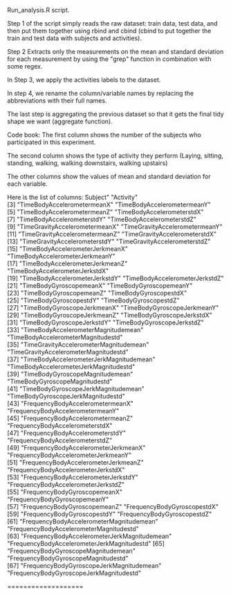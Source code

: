 Run_analysis.R script.

Step 1 of the script simply reads the raw dataset: train data, test data, and then put them together using rbind and cbind (cbind to put together the train and test data with subjects and activities).

Step 2 Extracts only the measurements on the mean and standard deviation for each measurement by using the "grep" function in combination with some regex.

In Step 3, we apply the activities labels to the dataset.

In step 4, we rename the column/variable names by replacing the abbreviations with their full names.

The last step is aggregating the previous dataset so that it gets the final tidy shape we want (aggregate function).


Code book:
The first column shows the number of the subjects who participated in this experiment.

The second column shows the type of activity they perform (Laying, sitting, standing, walking, walking downstairs, walking upstairs)

The other columns show the values of mean and standard deviation for each variable. 

Here is the list of columns:
Subject"                                     "Activity"                                   
 [3] "TimeBodyAccelerometermeanX"                  "TimeBodyAccelerometermeanY"                 
 [5] "TimeBodyAccelerometermeanZ"                  "TimeBodyAccelerometerstdX"                  
 [7] "TimeBodyAccelerometerstdY"                   "TimeBodyAccelerometerstdZ"                  
 [9] "TimeGravityAccelerometermeanX"               "TimeGravityAccelerometermeanY"              
[11] "TimeGravityAccelerometermeanZ"               "TimeGravityAccelerometerstdX"               
[13] "TimeGravityAccelerometerstdY"                "TimeGravityAccelerometerstdZ"               
[15] "TimeBodyAccelerometerJerkmeanX"              "TimeBodyAccelerometerJerkmeanY"             
[17] "TimeBodyAccelerometerJerkmeanZ"              "TimeBodyAccelerometerJerkstdX"              
[19] "TimeBodyAccelerometerJerkstdY"               "TimeBodyAccelerometerJerkstdZ"              
[21] "TimeBodyGyroscopemeanX"                      "TimeBodyGyroscopemeanY"                     
[23] "TimeBodyGyroscopemeanZ"                      "TimeBodyGyroscopestdX"                      
[25] "TimeBodyGyroscopestdY"                       "TimeBodyGyroscopestdZ"                      
[27] "TimeBodyGyroscopeJerkmeanX"                  "TimeBodyGyroscopeJerkmeanY"                 
[29] "TimeBodyGyroscopeJerkmeanZ"                  "TimeBodyGyroscopeJerkstdX"                  
[31] "TimeBodyGyroscopeJerkstdY"                   "TimeBodyGyroscopeJerkstdZ"                  
[33] "TimeBodyAccelerometerMagnitudemean"          "TimeBodyAccelerometerMagnitudestd"          
[35] "TimeGravityAccelerometerMagnitudemean"       "TimeGravityAccelerometerMagnitudestd"       
[37] "TimeBodyAccelerometerJerkMagnitudemean"      "TimeBodyAccelerometerJerkMagnitudestd"      
[39] "TimeBodyGyroscopeMagnitudemean"              "TimeBodyGyroscopeMagnitudestd"              
[41] "TimeBodyGyroscopeJerkMagnitudemean"          "TimeBodyGyroscopeJerkMagnitudestd"          
[43] "FrequencyBodyAccelerometermeanX"             "FrequencyBodyAccelerometermeanY"            
[45] "FrequencyBodyAccelerometermeanZ"             "FrequencyBodyAccelerometerstdX"             
[47] "FrequencyBodyAccelerometerstdY"              "FrequencyBodyAccelerometerstdZ"             
[49] "FrequencyBodyAccelerometerJerkmeanX"         "FrequencyBodyAccelerometerJerkmeanY"        
[51] "FrequencyBodyAccelerometerJerkmeanZ"         "FrequencyBodyAccelerometerJerkstdX"         
[53] "FrequencyBodyAccelerometerJerkstdY"          "FrequencyBodyAccelerometerJerkstdZ"         
[55] "FrequencyBodyGyroscopemeanX"                 "FrequencyBodyGyroscopemeanY"                
[57] "FrequencyBodyGyroscopemeanZ"                 "FrequencyBodyGyroscopestdX"                 
[59] "FrequencyBodyGyroscopestdY"                  "FrequencyBodyGyroscopestdZ"                 
[61] "FrequencyBodyAccelerometerMagnitudemean"     "FrequencyBodyAccelerometerMagnitudestd"     
[63] "FrequencyBodyAccelerometerJerkMagnitudemean" "FrequencyBodyAccelerometerJerkMagnitudestd" 
[65] "FrequencyBodyGyroscopeMagnitudemean"         "FrequencyBodyGyroscopeMagnitudestd"         
[67] "FrequencyBodyGyroscopeJerkMagnitudemean"     "FrequencyBodyGyroscopeJerkMagnitudestd"  



===================
